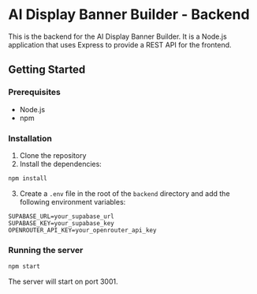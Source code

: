 # AI Display Banner Builder - Backend

This is the backend for the AI Display Banner Builder. It is a Node.js application that uses Express to provide a REST API for the frontend.

## Getting Started

### Prerequisites

- Node.js
- npm

### Installation

1. Clone the repository
2. Install the dependencies:

```bash
npm install
```

3. Create a `.env` file in the root of the `backend` directory and add the following environment variables:

```
SUPABASE_URL=your_supabase_url
SUPABASE_KEY=your_supabase_key
OPENROUTER_API_KEY=your_openrouter_api_key
```

### Running the server

```bash
npm start
```

The server will start on port 3001.